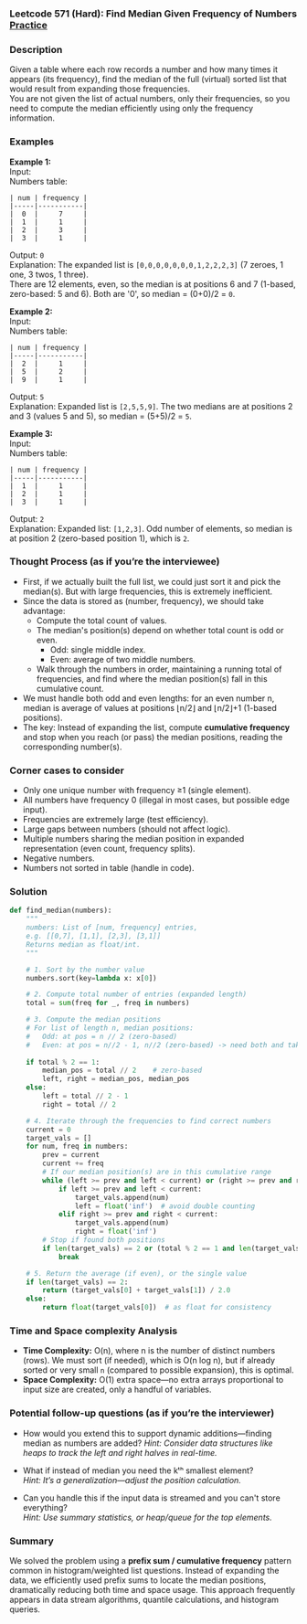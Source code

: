 ### Leetcode 571 (Hard): Find Median Given Frequency of Numbers [Practice](https://leetcode.com/problems/find-median-given-frequency-of-numbers)

### Description  
Given a table where each row records a number and how many times it appears (its frequency), find the median of the full (virtual) sorted list that would result from expanding those frequencies.  
You are not given the list of actual numbers, only their frequencies, so you need to compute the median efficiently using only the frequency information.

### Examples  

**Example 1:**  
Input:  
Numbers table:
```
| num | frequency |
|-----|-----------|
|  0  |     7     |
|  1  |     1     |
|  2  |     3     |
|  3  |     1     |
```
Output: `0`  
Explanation: The expanded list is `[0,0,0,0,0,0,0,1,2,2,2,3]` (7 zeroes, 1 one, 3 twos, 1 three).  
There are 12 elements, even, so the median is at positions 6 and 7 (1-based, zero-based: 5 and 6). Both are '0', so median = (0+0)/2 = `0`.


**Example 2:**  
Input:  
Numbers table:
```
| num | frequency |
|-----|-----------|
|  2  |     1     |
|  5  |     2     |
|  9  |     1     |
```
Output: `5`  
Explanation: Expanded list is `[2,5,5,9]`. The two medians are at positions 2 and 3 (values 5 and 5), so median = (5+5)/2 = `5`.


**Example 3:**  
Input:  
Numbers table:
```
| num | frequency |
|-----|-----------|
|  1  |     1     |
|  2  |     1     |
|  3  |     1     |
```
Output: `2`  
Explanation: Expanded list: `[1,2,3]`. Odd number of elements, so median is at position 2 (zero-based position 1), which is `2`.


### Thought Process (as if you’re the interviewee)  
- First, if we actually built the full list, we could just sort it and pick the median(s). But with large frequencies, this is extremely inefficient.
- Since the data is stored as (number, frequency), we should take advantage:
  - Compute the total count of values.
  - The median's position(s) depend on whether total count is odd or even.
    - Odd: single middle index.
    - Even: average of two middle numbers.
  - Walk through the numbers in order, maintaining a running total of frequencies, and find where the median position(s) fall in this cumulative count.
- We must handle both odd and even lengths: for an even number n, median is average of values at positions ⌊n/2⌋ and ⌊n/2⌋+1 (1-based positions).
- The key: Instead of expanding the list, compute **cumulative frequency** and stop when you reach (or pass) the median positions, reading the corresponding number(s).

### Corner cases to consider  
- Only one unique number with frequency ≥1 (single element).
- All numbers have frequency 0 (illegal in most cases, but possible edge input).
- Frequencies are extremely large (test efficiency).
- Large gaps between numbers (should not affect logic).
- Multiple numbers sharing the median position in expanded representation (even count, frequency splits).
- Negative numbers.
- Numbers not sorted in table (handle in code).

### Solution

```python
def find_median(numbers):
    """
    numbers: List of [num, frequency] entries, 
    e.g. [[0,7], [1,1], [2,3], [3,1]]
    Returns median as float/int.
    """

    # 1. Sort by the number value
    numbers.sort(key=lambda x: x[0])

    # 2. Compute total number of entries (expanded length)
    total = sum(freq for _, freq in numbers)

    # 3. Compute the median positions
    # For list of length n, median positions:
    #   Odd: at pos = n // 2 (zero-based)
    #   Even: at pos = n//2 - 1, n//2 (zero-based) -> need both and take avg
    
    if total % 2 == 1:
        median_pos = total // 2    # zero-based
        left, right = median_pos, median_pos
    else:
        left = total // 2 - 1
        right = total // 2

    # 4. Iterate through the frequencies to find correct numbers
    current = 0
    target_vals = []
    for num, freq in numbers:
        prev = current
        current += freq
        # If our median position(s) are in this cumulative range
        while (left >= prev and left < current) or (right >= prev and right < current):
            if left >= prev and left < current:
                target_vals.append(num)
                left = float('inf')  # avoid double counting
            elif right >= prev and right < current:
                target_vals.append(num)
                right = float('inf')
        # Stop if found both positions
        if len(target_vals) == 2 or (total % 2 == 1 and len(target_vals) == 1):
            break

    # 5. Return the average (if even), or the single value
    if len(target_vals) == 2:
        return (target_vals[0] + target_vals[1]) / 2.0
    else:
        return float(target_vals[0])  # as float for consistency

```

### Time and Space complexity Analysis  

- **Time Complexity:** O(n), where n is the number of distinct numbers (rows). We must sort (if needed), which is O(n log n), but if already sorted or very small `n` (compared to possible expansion), this is optimal.
- **Space Complexity:** O(1) extra space—no extra arrays proportional to input size are created, only a handful of variables.

### Potential follow-up questions (as if you’re the interviewer)  

- How would you extend this to support dynamic additions—finding median as numbers are added?
  *Hint: Consider data structures like heaps to track the left and right halves in real-time.*

- What if instead of median you need the kᵗʰ smallest element?  
  *Hint: It’s a generalization—adjust the position calculation.*

- Can you handle this if the input data is streamed and you can't store everything?  
  *Hint: Use summary statistics, or heap/queue for the top elements.*

### Summary
We solved the problem using a **prefix sum / cumulative frequency** pattern common in histogram/weighted list questions. Instead of expanding the data, we efficiently used prefix sums to locate the median positions, dramatically reducing both time and space usage. This approach frequently appears in data stream algorithms, quantile calculations, and histogram queries.